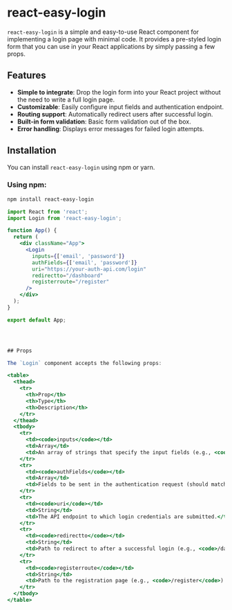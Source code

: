 # react-easy-login

`react-easy-login` is a simple and easy-to-use React component for implementing a login page with minimal code. It provides a pre-styled login form that you can use in your React applications by simply passing a few props.

## Features

- **Simple to integrate**: Drop the login form into your React project without the need to write a full login page.
- **Customizable**: Easily configure input fields and authentication endpoint.
- **Routing support**: Automatically redirect users after successful login.
- **Built-in form validation**: Basic form validation out of the box.
- **Error handling**: Displays error messages for failed login attempts.

## Installation

You can install `react-easy-login` using npm or yarn.

### Using npm:
```bash
npm install react-easy-login
```

```jsx
import React from 'react';
import Login from 'react-easy-login';

function App() {
  return (
    <div className="App">
      <Login
        inputs={['email', 'password']}
        authFields={['email', 'password']}
        uri="https://your-auth-api.com/login"
        redirectto="/dashboard"
        registerroute="/register"
      />
    </div>
  );
}

export default App;




## Props

The `Login` component accepts the following props:

<table>
  <thead>
    <tr>
      <th>Prop</th>
      <th>Type</th>
      <th>Description</th>
    </tr>
  </thead>
  <tbody>
    <tr>
      <td><code>inputs</code></td>
      <td>Array</td>
      <td>An array of strings that specify the input fields (e.g., <code>['email', 'password']</code>).</td>
    </tr>
    <tr>
      <td><code>authFields</code></td>
      <td>Array</td>
      <td>Fields to be sent in the authentication request (should match your backend API fields).</td>
    </tr>
    <tr>
      <td><code>uri</code></td>
      <td>String</td>
      <td>The API endpoint to which login credentials are submitted.</td>
    </tr>
    <tr>
      <td><code>redirectto</code></td>
      <td>String</td>
      <td>Path to redirect to after a successful login (e.g., <code>/dashboard</code>).</td>
    </tr>
    <tr>
      <td><code>registerroute</code></td>
      <td>String</td>
      <td>Path to the registration page (e.g., <code>/register</code>). Users will be redirected here if they don't have an account.</td>
    </tr>
  </tbody>
</table>

